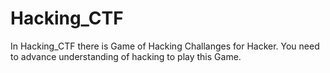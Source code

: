 # Hacking_CTF
In Hacking_CTF there is Game of Hacking Challanges for Hacker. You need to advance understanding of hacking to play this Game.
